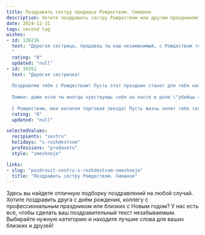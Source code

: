 ```yaml
---
title: Поздравить сестру продавца Рождеством. Смешное
description: Хотите поздравить сестру Рождеством или другим праздником? Наш ИИ создаст незабываемое поздравление, а вы обязательно выделитесь среди других.  
date: 2024-12-31
tags: second tag
wishes:
- id: 126216
  text: "Дорогая сестрица, продавец ты наш незаменимый, с Рождеством тебя!  Желаю, чтобы в Новом году твои продажи взлетели до небес, а клиенты были настолько довольны, что дарили тебе не только деньги, но и горы подарков! Пусть твой  праздничный стол ломится от вкусностей, а  счастья будет больше, чем  уценка в «Черную пятницу»!
  "
  rating: "0"
  updated: "null"
- id: 34351
  text: "Дорогая сестричка!
  
  Поздравляю тебя с Рождеством! Пусть этот праздник станет для тебя настоящим КЛИЕНТом – щедрым, добрым и полным приятных сюрпризов! Желаю, чтобы на твоём жизненном торте всегда были сладкие кусочки счастья, а горькие проверки на работу обходили стороной.
  
  Помни: даже если ты иногда чувствуешь себя на кассе в роли \"убийцы скидок\", знай, ты - наш лучший продавец улыбок и хорошего настроения! Пусть в твоём магазине жизни будет только лучший ассортимент: радость, любовь и безграничное счастье!
  
  С Рождеством, моя веселая торговая звезда! Пусть жизнь лепит тебе только успешные акции и акционные дни!"
  rating: "0"
  updated: "null"

selectedValues:
  recipients: "sestru"
  holidays: "s-rozhdestvom"
  professions: "prodavets"
  style: "smeshnoje"

links:
- slug: "pozdravit-sestru-s-rozhdestvom-smeshnoje"
  title: "Поздравить сестру Рождеством. Смешное"
---
```


Здесь вы найдете отличную подборку поздравлений на любой случай.
Хотите поздравить друга с днём рождения, коллегу с профессиональным праздником или близких с Новым годом? У нас есть всё, чтобы сделать ваш поздравительный текст незабываемым. Выбирайте нужную категорию и находите лучшие слова для ваших близких и друзей!
